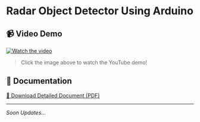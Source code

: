 # Radar Object Detector Using Arduino

## 📹 Video Demo

[![Watch the video](https://img.youtube.com/vi/_erk1Alnt9U/maxresdefault.jpg)](https://www.youtube.com/watch?v=_erk1Alnt9U)
> Click the image above to watch the YouTube demo!

## 📄 Documentation

[🔗 Download Detailed Document (PDF)](https://media.licdn.com/dms/document/media/D4D2DAQEsrY-sAiyDtA/profile-treasury-document-pdf-analyzed/0/1703682965476?e=1704326400&v=beta&t=0ackJT5Ls3H753YnU85w6gA2XB8NZ_99Itsb7ycUvhE)

---

_Soon Updates..._
